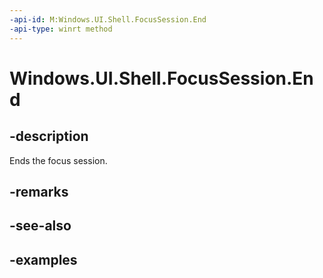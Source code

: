 ```yaml
---
-api-id: M:Windows.UI.Shell.FocusSession.End
-api-type: winrt method
---
```


# Windows.UI.Shell.FocusSession.End

<!--
public void End ();
-->


## -description

Ends the focus session.

## -remarks

## -see-also

## -examples


